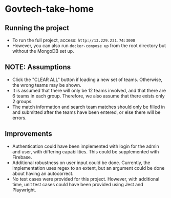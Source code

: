 # Govtech-take-home

## Running the project
- To run the full project, access: `http://13.229.231.74:3000`
- However, you can also run `docker-compose up` from the root directory but without the MongoDB set up.

## NOTE: Assumptions
- Click the "CLEAR ALL" button if loading a new set of teams. Otherwise, the wrong teams may be shown. 
- It is assumed that there will only be 12 teams involved, and that there are 6 teams in each group. Therefore, we also assume that there exists only 2 groups.
- The match information and search team matches should only be filled in and submitted after the teams have been entered, or else there will be errors.

## Improvements
- Authentication could have been implemented with login for the admin and user, with differing capabilities. This could be supplemented with Firebase.
- Additional robustness on user input could be done. Currently, the implementation uses regex to an extent, but an argument could be done about having an autocorrect. 
- No test cases were provided for this project. However, with additional time, unit test cases could have been provided using Jest and Playwright.
